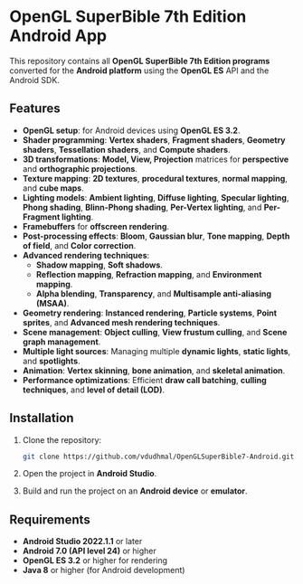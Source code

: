# OpenGL SuperBible 7th Edition Android App

This repository contains all **OpenGL SuperBible 7th Edition programs** converted for the **Android platform** using the **OpenGL ES** API and the Android SDK.

## Features

- **OpenGL setup**: for Android devices using **OpenGL ES 3.2**.
- **Shader programming**: **Vertex shaders**, **Fragment shaders**, **Geometry shaders**, **Tessellation shaders**, and **Compute shaders**.
- **3D transformations**: **Model, View, Projection** matrices for **perspective** and **orthographic projections**.
- **Texture mapping**: **2D textures**, **procedural textures**, **normal mapping**, and **cube maps**.
- **Lighting models**: **Ambient lighting**, **Diffuse lighting**, **Specular lighting**, **Phong shading**, **Blinn-Phong shading**, **Per-Vertex lighting**, and **Per-Fragment lighting**.
- **Framebuffers** for **offscreen rendering**.
- **Post-processing effects**: **Bloom**, **Gaussian blur**, **Tone mapping**, **Depth of field**, and **Color correction**.
- **Advanced rendering techniques**: 
  - **Shadow mapping**, **Soft shadows**.
  - **Reflection mapping**, **Refraction mapping**, and **Environment mapping**.
  - **Alpha blending**, **Transparency**, and **Multisample anti-aliasing (MSAA)**.
- **Geometry rendering**: **Instanced rendering**, **Particle systems**, **Point sprites**, and **Advanced mesh rendering techniques**.
- **Scene management**: **Object culling**, **View frustum culling**, and **Scene graph management**.
- **Multiple light sources**: Managing multiple **dynamic lights**, **static lights**, and **spotlights**.
- **Animation**: **Vertex skinning**, **bone animation**, and **skeletal animation**.
- **Performance optimizations**: Efficient **draw call batching**, **culling techniques**, and **level of detail (LOD)**.

## Installation

1. Clone the repository:
    ```bash
    git clone https://github.com/vdudhmal/OpenGLSuperBible7-Android.git
    ```

2. Open the project in **Android Studio**.

3. Build and run the project on an **Android device** or **emulator**.

## Requirements

- **Android Studio 2022.1.1** or later
- **Android 7.0 (API level 24)** or higher
- **OpenGL ES 3.2** or higher for rendering
- **Java 8** or higher (for Android development)

